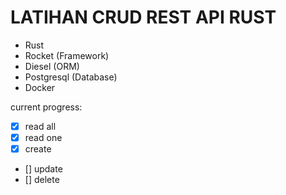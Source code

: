 # LATIHAN CRUD REST API RUST

- Rust
- Rocket (Framework)
- Diesel (ORM)
- Postgresql (Database)
- Docker

current progress:
- [x] read all
- [x] read one
- [x] create
- [] update
- [] delete